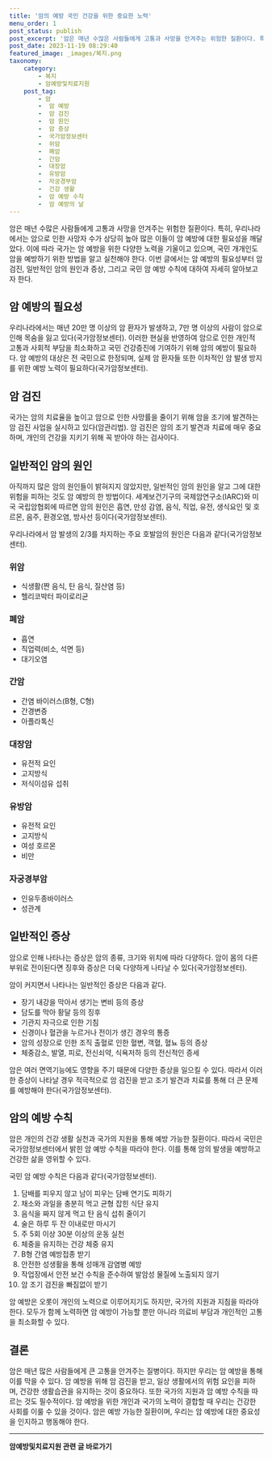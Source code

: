 ```yaml
---
title: '암의 예방 국민 건강을 위한 중요한 노력'
menu_order: 1
post_status: publish
post_excerpt: '암은 매년 수많은 사람들에게 고통과 사망을 안겨주는 위험한 질환이다. 특히, 우리나라에서는 암으로 인한 사망자 수가 상당히 높아 많은 이들이 암 예방에 대한 필요성을 깨달았다. 이에 따라 국가는 암 예방을 위한 다양한 노력을 기울이고 있으며, 국민 개개인도 암을 예방하기 위한 방법을 알고 실천해야 한다. 이번 글에서는 암 예방의 필요성부터 암 검진, 일반적인 암의 원인과 증상, 그리고 국민 암 예방 수칙에 대하여 자세히 알아보고자 한다.'
post_date: 2023-11-19 08:29:40
featured_image: _images/복지.png
taxonomy:
    category:
        - 복지
        - 암예방및치료지원
    post_tag:
        - 암
        -  암 예방
        -  암 검진
        -  암 원인
        -  암 증상
        -  국가암정보센터
        -  위암
        -  폐암
        -  간암
        -  대장암
        -  유방암
        -  자궁경부암
        -  건강 생활
        -  암 예방 수칙
        -  암 예방의 날
---
```



암은 매년 수많은 사람들에게 고통과 사망을 안겨주는 위험한 질환이다. 특히, 우리나라에서는 암으로 인한 사망자 수가 상당히 높아 많은 이들이 암 예방에 대한 필요성을 깨달았다. 이에 따라 국가는 암 예방을 위한 다양한 노력을 기울이고 있으며, 국민 개개인도 암을 예방하기 위한 방법을 알고 실천해야 한다. 이번 글에서는 암 예방의 필요성부터 암 검진, 일반적인 암의 원인과 증상, 그리고 국민 암 예방 수칙에 대하여 자세히 알아보고자 한다.

## 암 예방의 필요성

우리나라에서는 매년 20만 명 이상의 암 환자가 발생하고, 7만 명 이상의 사람이 암으로 인해 목숨을 잃고 있다(국가암정보센터). 이러한 현실을 반영하여 암으로 인한 개인적 고통과 사회적 부담을 최소화하고 국민 건강증진에 기여하기 위해 암의 예방이 필요하다. 암 예방의 대상은 전 국민으로 한정되며, 실제 암 환자들 또한 이차적인 암 발생 방지를 위한 예방 노력이 필요하다(국가암정보센터).

## 암 검진

국가는 암의 치료율을 높이고 암으로 인한 사망률을 줄이기 위해 암을 조기에 발견하는 암 검진 사업을 실시하고 있다(암관리법). 암 검진은 암의 조기 발견과 치료에 매우 중요하며, 개인의 건강을 지키기 위해 꼭 받아야 하는 검사이다.

## 일반적인 암의 원인

아직까지 많은 암의 원인들이 밝혀지지 않았지만, 일반적인 암의 원인을 알고 그에 대한 위험을 피하는 것도 암 예방의 한 방법이다. 세계보건기구의 국제암연구소(IARC)와 미국 국립암협회에 따르면 암의 원인은 흡연, 만성 감염, 음식, 직업, 유전, 생식요인 및 호르몬, 음주, 환경오염, 방사선 등이다(국가암정보센터).

우리나라에서 암 발생의 2/3를 차지하는 주요 호발암의 원인은 다음과 같다(국가암정보센터).

### 위암

- 식생활(짠 음식, 탄 음식, 질산염 등)
- 헬리코박터 파이로리균

### 폐암

- 흡연
- 직업력(비소, 석면 등)
- 대기오염

### 간암

- 간염 바이러스(B형, C형)
- 간경변증
- 아플라톡신

### 대장암

- 유전적 요인
- 고지방식
- 저식이섬유 섭취

### 유방암

- 유전적 요인
- 고지방식
- 여성 호르몬
- 비만

### 자궁경부암

- 인유두종바이러스
- 성관계

## 일반적인 증상

암으로 인해 나타나는 증상은 암의 종류, 크기와 위치에 따라 다양하다. 암이 몸의 다른 부위로 전이된다면 징후와 증상은 더욱 다양하게 나타날 수 있다(국가암정보센터).

암이 커지면서 나타나는 일반적인 증상은 다음과 같다.
- 장기 내강을 막아서 생기는 변비 등의 증상
- 담도를 막아 황달 등의 징후
- 기관지 자극으로 인한 기침
- 신경이나 혈관을 누르거나 전이가 생긴 경우의 통증
- 암의 성장으로 인한 조직 출혈로 인한 혈변, 객혈, 혈뇨 등의 증상
- 체중감소, 발열, 피로, 전신쇠약, 식욕저하 등의 전신적인 증세

암은 여러 면역기능에도 영향을 주기 때문에 다양한 증상을 일으킬 수 있다. 따라서 이러한 증상이 나타날 경우 적극적으로 암 검진을 받고 조기 발견과 치료를 통해 더 큰 문제를 예방해야 한다(국가암정보센터).

## 암의 예방 수칙

암은 개인의 건강 생활 실천과 국가의 지원을 통해 예방 가능한 질환이다. 따라서 국민은 국가암정보센터에서 밝힌 암 예방 수칙을 따라야 한다. 이를 통해 암의 발생을 예방하고 건강한 삶을 영위할 수 있다.

국민 암 예방 수칙은 다음과 같다(국가암정보센터).

1. 담배를 피우지 않고 남이 피우는 담배 연기도 피하기
2. 채소와 과일을 충분히 먹고 균형 잡힌 식단 유지
3. 음식을 짜지 않게 먹고 탄 음식 섭취 줄이기
4. 술은 하루 두 잔 이내로만 마시기
5. 주 5회 이상 30분 이상의 운동 실천
6. 체중을 유지하는 건강 체중 유지
7. B형 간염 예방접종 받기
8. 안전한 성생활을 통해 성매개 감염병 예방
9. 작업장에서 안전 보건 수칙을 준수하여 발암성 물질에 노출되지 않기
10. 암 조기 검진을 빠짐없이 받기

암 예방은 오롯이 개인의 노력으로 이루어지기도 하지만, 국가의 지원과 지침을 따라야 한다. 모두가 함께 노력하면 암 예방이 가능할 뿐만 아니라 의료비 부담과 개인적인 고통을 최소화할 수 있다.

## 결론

암은 매년 많은 사람들에게 큰 고통을 안겨주는 질병이다. 하지만 우리는 암 예방을 통해 이를 막을 수 있다. 암 예방을 위해 암 검진을 받고, 일상 생활에서의 위험 요인을 피하며, 건강한 생활습관을 유지하는 것이 중요하다. 또한 국가의 지원과 암 예방 수칙을 따르는 것도 필수적이다. 암 예방을 위한 개인과 국가의 노력이 결합할 때 우리는 건강한 사회를 이룰 수 있을 것이다. 암은 예방 가능한 질환이며, 우리는 암 예방에 대한 중요성을 인지하고 행동해야 한다.
<!-- wp:separator -->
<hr class="wp-block-separator has-alpha-channel-opacity"/>
<!-- /wp:separator -->

<!-- wp:group {"backgroundColor":"base","layout":{"type":"constrained"}} -->
<div class="wp-block-group has-base-background-color has-background"><!-- wp:paragraph {"align":"center","fontSize":"medium"} -->
<p class="has-text-align-center has-large-font-size"><strong>암예방및치료지원 관련 글 바로가기</strong></p>
<!-- /wp:paragraph -->


<!-- wp:latest-posts
{"categories":[{"id":22696,"count":19,"description":"","link":"https://uknowlaw.com/category/%ec%95%94%ec%98%88%eb%b0%a9%eb%b0%8f%ec%b9%98%eb%a3%8c%ec%a7%80%ec%9b%90/","name":"암예방및치료지원","slug":"암예방및치료지원","taxonomy":"category","parent":0,"meta":[],"_links":{"self":[{"href":"https://uknowlaw.com/wp-json/wp/v2/categories/22696"}],"collection":[{"href":"https://uknowlaw.com/wp-json/wp/v2/categories"}],"about":[{"href":"https://uknowlaw.com/wp-json/wp/v2/taxonomies/category"}],"wp:post_type":[{"href":"https://uknowlaw.com/wp-json/wp/v2/posts?categories=22696"}],"curies":[{"name":"wp","href":"https://api.w.org/{rel}","templated":true}]}}],"postsToShow":100,"excerptLength":28,"postLayout":"grid","columns":2,"featuredImageAlign":"left","featuredImageSizeSlug":"large","fontSize":"small"} /--></div>
<!-- /wp:group -->